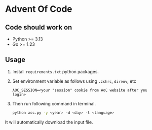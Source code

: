 # Advent Of Code

## Code should work on

- Python >= 3.13
- Go >= 1.23

## Usage

1. Install `requirements.txt` python packages.

2. Set environment variable as follows using `.zshrc`, `direnv`, etc

    ```env
    AOC_SESSION=<your "session" cookie from AoC website after you login>
    ```

3. Then run following command in terminal.

    ```bash
    python aoc.py -y <year> -d <day> -l <language>
    ```

It will automatically download the input file.
